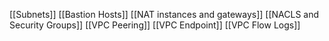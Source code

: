 [[Subnets]]
[[Bastion Hosts]]
[[NAT instances and gateways]]
[[NACLS and Security Groups]]
[[VPC Peering]]
[[VPC Endpoint]]
[[VPC Flow Logs]]
